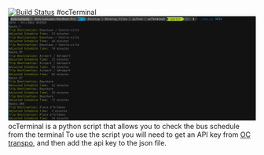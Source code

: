 [![Build Status](https://travis-ci.org/Abdulwahaab710/ocTerminal.svg?branch=master)](https://travis-ci.org/Abdulwahaab710/ocTerminal)
#ocTerminal
<img src="screenshot.png" alt="screenshot">
ocTerminal is a python script that allows you to check the bus schedule from the terminal
To use the script you will need to get an API key from [OC transpo](http://www.octranspo.com/developers), and then add the api key to the json file.
